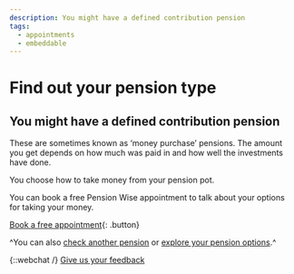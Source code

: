 ```yaml
---
description: You might have a defined contribution pension
tags:
  - appointments
  - embeddable
---
```


# Find out your pension type

## You might have a defined contribution pension

These are sometimes known as ‘money purchase’ pensions. The amount you get depends on how much was paid in and how well the investments have done.

You choose how to take money from your pension pot.

You can book a free Pension Wise appointment to talk about your options for taking your money.

[Book a free appointment](/en/appointments){: .button}

^You can also [check another pension](/en/pension-type-tool) or [explore your pension options](/en/explore-your-options).^

{::webchat /}
[Give us your feedback](http://research.pensionwise.gov.uk/s/PTTfeedback/)
